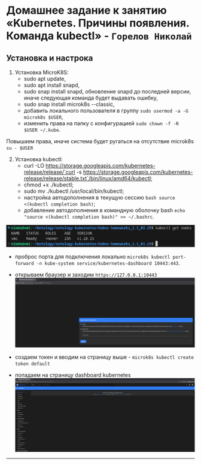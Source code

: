 # Домашнее задание к занятию «Kubernetes. Причины появления. Команда kubectl» - `Горелов Николай`

## Установка и настрока

1. Установка MicroK8S:
    - sudo apt update,
    - sudo apt install snapd,
    - sudo snap install snapd,  обновление snapd до последней версии, иначе следующая команда будет выдавать ошибку,
    - sudo snap install microk8s --classic,
    - добавить локального пользователя в группу `sudo usermod -a -G microk8s $USER`,
    - изменить права на папку с конфигурацией `sudo chown -f -R $USER ~/.kube`.

Повышаем права, иначе система будет ругаться на отсутствие microk8s `su - $USER`


2. Установка kubectl:
    - curl -LO https://storage.googleapis.com/kubernetes-release/release/`curl -s https://storage.googleapis.com/kubernetes-release/release/stable.txt`/bin/linux/amd64/kubectl;
    - chmod +x ./kubectl;
    - sudo mv ./kubectl /usr/local/bin/kubectl;
    - настройка автодополнения в текущую сессию `bash source <(kubectl completion bash)`;
    - добавление автодополнения в командную оболочку bash `echo "source <(kubectl completion bash)" >> ~/.bashrc`.

![](img/1.png)

- проброс порта для подключения локально `microk8s kubectl port-forward -n kube-system service/kubernetes-dashboard 10443:443`.

- открываем браузер и заходим `https://127.0.0.1:10443`
![](img/2.png)

- создаем токен и вводим на страницу выше - `microk8s kubectl create token default`

- попадаем на страницу dashboard kubernetes
![](img/3.png)

---